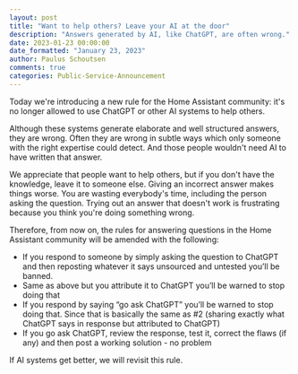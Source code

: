 ```yaml
---
layout: post
title: "Want to help others? Leave your AI at the door"
description: "Answers generated by AI, like ChatGPT, are often wrong."
date: 2023-01-23 00:00:00
date_formatted: "January 23, 2023"
author: Paulus Schoutsen
comments: true
categories: Public-Service-Announcement
---
```


Today we're introducing a new rule for the Home Assistant community: it's no longer allowed to use ChatGPT or other AI systems to help others.

Although these systems generate elaborate and well structured answers, they are wrong. Often they are wrong in subtle ways which only someone with the right expertise could detect. And those people wouldn't need AI to have written that answer.

We appreciate that people want to help others, but if you don't have the knowledge, leave it to someone else. Giving an incorrect answer makes things worse. You are wasting everybody's time, including the person asking the question. Trying out an answer that doesn't work is frustrating because you think you're doing something wrong.

Therefore, from now on, the rules for answering questions in the Home Assistant community will be amended with the following:

   * If you respond to someone by simply asking the question to ChatGPT and then reposting whatever it says unsourced and untested you’ll be banned.
   * Same as above but you attribute it to ChatGPT you’ll be warned to stop doing that
   * If you respond by saying “go ask ChatGPT” you’ll be warned to stop doing that. Since that is basically the same as #2 (sharing exactly what ChatGPT says in response but attributed to ChatGPT)
   * If you go ask ChatGPT, review the response, test it, correct the flaws (if any) and then post a working solution - no problem
 

If AI systems get better, we will revisit this rule.
